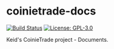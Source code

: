# coinietrade-docs

[![Build Status][travis-image]][travis-url] [![License: GPL-3.0][license-image]][license-url]

Keid's CoinieTrade project - Documents.

[travis-url]: https://travis-ci.org/keidrun/coinietrade-docs
[travis-image]: https://secure.travis-ci.org/keidrun/coinietrade-docs.svg?branch=master
[depstat-url]: https://david-dm.org/keidrun/coinietrade-docs
[depstat-image]: https://david-dm.org/keidrun/coinietrade-docs.svg
[license-url]: https://opensource.org/licenses/GPL-3.0
[license-image]: https://img.shields.io/badge/License-GPL3-yellow.svg
